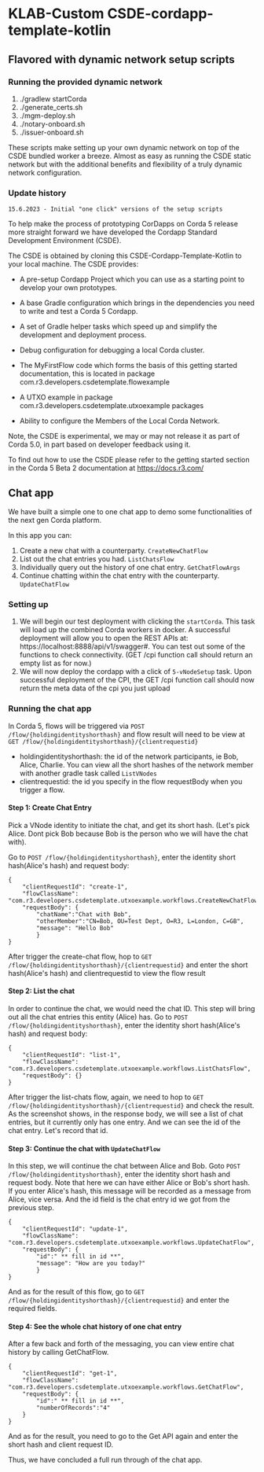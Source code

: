 # KLAB-Custom CSDE-cordapp-template-kotlin

## Flavored with dynamic network setup scripts

### Running the provided dynamic network
1. ./gradlew startCorda
2. ./generate_certs.sh
3. ./mgm-deploy.sh
4. ./notary-onboard.sh
5. ./issuer-onboard.sh

These scripts make setting up your own dynamic network on top of the CSDE bundled worker a breeze. Almost as easy as running the CSDE static network but with the additional benefits and flexibility of a truly dynamic network configuration. 

### Update history
```
15.6.2023 - Initial "one click" versions of the setup scripts
```


To help make the process of prototyping CorDapps on Corda 5 release more straight forward we have developed the Cordapp Standard Development Environment (CSDE).

The CSDE is obtained by cloning this CSDE-Cordapp-Template-Kotlin to your local machine. The CSDE provides:

- A pre-setup Cordapp Project which you can use as a starting point to develop your own prototypes.

- A base Gradle configuration which brings in the dependencies you need to write and test a Corda 5 Cordapp.

- A set of Gradle helper tasks which speed up and simplify the development and deployment process.

- Debug configuration for debugging a local Corda cluster.

- The MyFirstFlow code which forms the basis of this getting started documentation, this is located in package com.r3.developers.csdetemplate.flowexample

- A UTXO example in package com.r3.developers.csdetemplate.utxoexample packages

- Ability to configure the Members of the Local Corda Network.

Note, the CSDE is experimental, we may or may not release it as part of Corda 5.0, in part based on developer feedback using it.

To find out how to use the CSDE please refer to the getting started section in the Corda 5 Beta 2 documentation at https://docs.r3.com/



## Chat app
We have built a simple one to one chat app to demo some functionalities of the next gen Corda platform.

In this app you can:
1. Create a new chat with a counterparty. `CreateNewChatFlow`
2. List out the chat entries you had. `ListChatsFlow`
3. Individually query out the history of one chat entry. `GetChatFlowArgs`
4. Continue chatting within the chat entry with the counterparty. `UpdateChatFlow`

### Setting up

1. We will begin our test deployment with clicking the `startCorda`. This task will load up the combined Corda workers in docker.
   A successful deployment will allow you to open the REST APIs at: https://localhost:8888/api/v1/swagger#. You can test out some of the
   functions to check connectivity. (GET /cpi function call should return an empty list as for now.)
2. We will now deploy the cordapp with a click of `5-vNodeSetup` task. Upon successful deployment of the CPI, the GET /cpi function call should now return the meta data of the cpi you just upload



### Running the chat app

In Corda 5, flows will be triggered via `POST /flow/{holdingidentityshorthash}` and flow result will need to be view at `GET /flow/{holdingidentityshorthash}/{clientrequestid}`
* holdingidentityshorthash: the id of the network participants, ie Bob, Alice, Charlie. You can view all the short hashes of the network member with another gradle task called `ListVNodes`
* clientrequestid: the id you specify in the flow requestBody when you trigger a flow.

#### Step 1: Create Chat Entry
Pick a VNode identity to initiate the chat, and get its short hash. (Let's pick Alice. Dont pick Bob because Bob is the person who we will have the chat with).

Go to `POST /flow/{holdingidentityshorthash}`, enter the identity short hash(Alice's hash) and request body:
```
{
    "clientRequestId": "create-1",
    "flowClassName": "com.r3.developers.csdetemplate.utxoexample.workflows.CreateNewChatFlow",
    "requestBody": {
        "chatName":"Chat with Bob",
        "otherMember":"CN=Bob, OU=Test Dept, O=R3, L=London, C=GB",
        "message": "Hello Bob"
        }
}
```

After trigger the create-chat flow, hop to `GET /flow/{holdingidentityshorthash}/{clientrequestid}` and enter the short hash(Alice's hash) and clientrequestid to view the flow result

#### Step 2: List the chat
In order to continue the chat, we would need the chat ID. This step will bring out all the chat entries this entity (Alice) has.
Go to `POST /flow/{holdingidentityshorthash}`, enter the identity short hash(Alice's hash) and request body:
```
{
    "clientRequestId": "list-1",
    "flowClassName": "com.r3.developers.csdetemplate.utxoexample.workflows.ListChatsFlow",
    "requestBody": {}
}
```
After trigger the list-chats flow, again, we need to hop to `GET /flow/{holdingidentityshorthash}/{clientrequestid}` and check the result. As the screenshot shows, in the response body,
we will see a list of chat entries, but it currently only has one entry. And we can see the id of the chat entry. Let's record that id.


#### Step 3: Continue the chat with `UpdateChatFlow`
In this step, we will continue the chat between Alice and Bob.
Goto `POST /flow/{holdingidentityshorthash}`, enter the identity short hash and request body. Note that here we can have either Alice or Bob's short hash. If you enter Alice's hash,
this message will be recorded as a message from Alice, vice versa. And the id field is the chat entry id we got from the previous step.
```
{
    "clientRequestId": "update-1",
    "flowClassName": "com.r3.developers.csdetemplate.utxoexample.workflows.UpdateChatFlow",
    "requestBody": {
        "id":" ** fill in id **",
        "message": "How are you today?"
        }
}
```
And as for the result of this flow, go to `GET /flow/{holdingidentityshorthash}/{clientrequestid}` and enter the required fields.

#### Step 4: See the whole chat history of one chat entry
After a few back and forth of the messaging, you can view entire chat history by calling GetChatFlow.

```
{
    "clientRequestId": "get-1",
    "flowClassName": "com.r3.developers.csdetemplate.utxoexample.workflows.GetChatFlow",
    "requestBody": {
        "id":" ** fill in id **",
        "numberOfRecords":"4"
    }
}
```
And as for the result, you need to go to the Get API again and enter the short hash and client request ID.

Thus, we have concluded a full run through of the chat app. 

